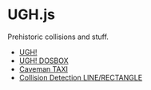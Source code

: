 # UGH.js

Prehistoric collisions and stuff.

* [UGH!](https://en.wikipedia.org/wiki/Ugh!)
* [UGH! DOSBOX](https://classicreload.com/ugh.html)
* [Caveman TAXI](https://opengameart.org/content/caveman-taxi-animated-sprite)
* [Collision Detection LINE/RECTANGLE](http://www.jeffreythompson.org/collision-detection/line-rect.php)

